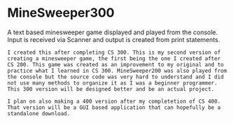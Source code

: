 # MineSweeper300
A text based minesweeper game displayed and played from the console.  Input is received via Scanner and output is created from print statements.

	I created this after completing CS 300. This is my second version of creating a minesweeper game, the first being the one I created after CS 200. This game was created as an improvement to my original and to practice what I learned in CS 300. MineSweeper200 was also played from the console but the source code was very hard to understand and I did not use many methods to organize it as I was a beginner programmer. This 300 version will be designed better and be an actual project.

	I plan on also making a 400 version after my completetion of CS 400. That version will be a GUI based application that can hopefully be a standalone download.